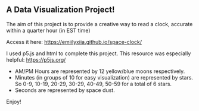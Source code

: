 ## A Data Visualization Project! ##
The aim of this project is to provide a creative way to read a clock, accurate within a quarter hour (in EST time)

Access it here: https://emiilyxiia.github.io/space-clock/

I used p5.js and html to complete this project. This resource was especially helpful: https://p5js.org/
- AM/PM Hours are represented by 12 yellow/blue moons respectively.
- Minutes (in groups of 10 for easy visualization) are represented by stars. So 0-9, 10-19, 20-29, 30-29, 40-49, 50-59 for a total of 6 stars.
- Seconds are represented by space dust.

Enjoy!
